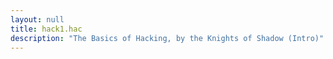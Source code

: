 ```yaml
---
layout: null
title: hack1.hac
description: "The Basics of Hacking, by the Knights of Shadow (Intro)"
---
```

